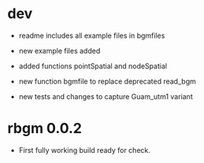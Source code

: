 # dev

* readme includes all example files in bgmfiles

* new example files added

* added functions pointSpatial and nodeSpatial 

* new function bgmfile to replace deprecated read_bgm

* new tests and changes to capture Guam_utm1 variant

# rbgm 0.0.2

* First fully working build ready for check.



